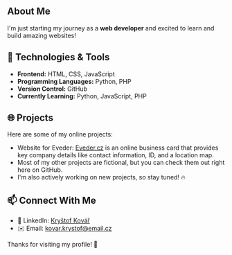 ## About Me
I'm just starting my journey as a **web developer** and excited to learn and build amazing websites!

## 🚀 Technologies & Tools
- **Frontend:** HTML, CSS, JavaScript
- **Programming Languages:** Python, PHP
- **Version Control:** GitHub
- **Currently Learning:** Python, JavaScript, PHP

## 🌐 Projects
Here are some of my online projects:
- Website for Eveder: [Eveder.cz](https://www.eveder.cz) is an online business card that provides key company details like contact information, ID, and a location map.
- Most of my other projects are fictional, but you can check them out right here on GitHub.
- I'm also actively working on new projects, so stay tuned! 🔥

## 📫 Connect With Me
- 💼 LinkedIn: [Kryštof Kovář](https://www.linkedin.com/in/kryštof-kovář-724a0534a/)
- ✉️ Email: [kovar.krystof@email.cz](mailto:kovar.krystof@email.cz)

Thanks for visiting my profile! 🚀
